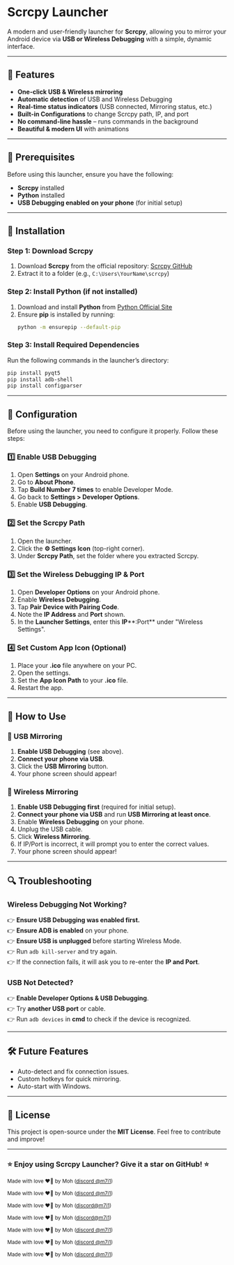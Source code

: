 # Scrcpy Launcher

A modern and user-friendly launcher for **Scrcpy**, allowing you to mirror your Android device via **USB or Wireless Debugging** with a simple, dynamic interface.

---

## 🚀 Features

- **One-click USB & Wireless mirroring**
- **Automatic detection** of USB and Wireless Debugging
- **Real-time status indicators** (USB connected, Mirroring status, etc.)
- **Built-in Configurations** to change Scrcpy path, IP, and port
- **No command-line hassle** – runs commands in the background
- **Beautiful & modern UI** with animations

---

## 💅 Prerequisites

Before using this launcher, ensure you have the following:
- **Scrcpy** installed
- **Python** installed
- **USB Debugging enabled on your phone** (for initial setup)

---

## 👅 Installation

### Step 1: Download Scrcpy

1. Download **Scrcpy** from the official repository: [Scrcpy GitHub](https://github.com/Genymobile/scrcpy/releases)
2. Extract it to a folder (e.g., `C:\Users\YourName\scrcpy`)

### Step 2: Install Python (if not installed)

1. Download and install **Python** from [Python Official Site](https://www.python.org/downloads/)
2. Ensure **pip** is installed by running:
   ```sh
   python -m ensurepip --default-pip
   ```

### Step 3: Install Required Dependencies

Run the following commands in the launcher’s directory:

```sh
pip install pyqt5
pip install adb-shell
pip install configparser
```

---

## 🔧 Configuration

Before using the launcher, you need to configure it properly. Follow these steps:

### 1️⃣ Enable USB Debugging

1. Open **Settings** on your Android phone.
2. Go to **About Phone**.
3. Tap **Build Number** **7 times** to enable Developer Mode.
4. Go back to **Settings > Developer Options**.
5. Enable **USB Debugging**.

### 2️⃣ Set the Scrcpy Path

1. Open the launcher.
2. Click the **⚙️ Settings Icon** (top-right corner).
3. Under **Scrcpy Path**, set the folder where you extracted Scrcpy.

### 3️⃣ Set the Wireless Debugging IP & Port

1. Open **Developer Options** on your Android phone.
2. Enable **Wireless Debugging**.
3. Tap **Pair Device with Pairing Code**.
4. Note the **IP Address** and **Port** shown.
5. In the **Launcher Settings**, enter this **IP**\*\*:Port\*\* under "Wireless Settings".

### 4️⃣ Set Custom App Icon (Optional)

1. Place your **.ico** file anywhere on your PC.
2. Open the settings.
3. Set the **App Icon Path** to your **.ico** file.
4. Restart the app.

---

## 📰 How to Use

### **🐐 USB Mirroring**

1. **Enable USB Debugging** (see above).
2. **Connect your phone via USB**.
3. Click the **USB Mirroring** button.
4. Your phone screen should appear!

### **📶 Wireless Mirroring**

1. **Enable USB Debugging first** (required for initial setup).
2. **Connect your phone via USB** and run **USB Mirroring at least once**.
3. Enable **Wireless Debugging** on your phone.
4. Unplug the USB cable.
5. Click **Wireless Mirroring**.
6. If IP/Port is incorrect, it will prompt you to enter the correct values.
7. Your phone screen should appear!

---

## 🔍 Troubleshooting

### **Wireless Debugging Not Working?**

👉 **Ensure USB Debugging was enabled first.**  
👉 **Ensure ADB is enabled** on your phone.  
👉 **Ensure USB is unplugged** before starting Wireless Mode.  
👉 Run `adb kill-server` and try again.  
👉 If the connection fails, it will ask you to re-enter the **IP and Port**.

### **USB Not Detected?**

👉 **Enable Developer Options & USB Debugging**.  
👉 Try **another USB port** or cable.  
👉 Run `adb devices` in **cmd** to check if the device is recognized.

---

## 🛠️ Future Features

- Auto-detect and fix connection issues.  
- Custom hotkeys for quick mirroring.  
- Auto-start with Windows.

---

## 🐝 License

This project is open-source under the **MIT License**. Feel free to contribute and improve!

---

### ⭐ Enjoy using Scrcpy Launcher? Give it a star on GitHub! ⭐




<p><small>Made with love ❤️‍🔥 by Moh (<a href="https://discord.com">discord @m7i1</a>)</small></p>

<p><small>Made with love ❤️‍🔥 by Moh (<a href="https://discord.com">discord @m7i1</a>)</small></p>

<p><small>Made with love ❤️‍🔥 by Moh (<a href="https://discord.com">discord@m7i1</a>)</small></p>

<p><small>Made with love ❤️‍🔥 by Moh (<a href="https://discord.com">discord@m7i1</a>)</small></p>

<p><small>Made with love ❤️‍🔥 by Moh (<a href="https://discord.com">discord @m7i1</a>)</small></p>

<p><small>Made with love ❤️‍🔥 by Moh (<a href="https://discord.com">discord @m7i1</a>)</small></p>

<p><small>Made with love ❤️‍🔥 by Moh (<a href="https://discord.com">discord @m7i1</a>)</small></p>
